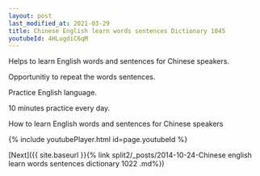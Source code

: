 ```yaml
---
layout: post
last_modified_at: 2021-03-29
title: Chinese English learn words sentences Dictionary 1045 
youtubeId: 4HLugdiC6qM
---
```

 
 
Helps to learn English words and sentences for Chinese speakers.

Opportunitiy to repeat the words sentences. 

Practice English language. 
 
10 minutes practice every day. 
 
How to learn English words and sentences for Chinese speakers 
 
{% include youtubePlayer.html id=page.youtubeId %}
 
 
[Next]({{ site.baseurl }}{% link  split2/_posts/2014-10-24-Chinese english learn words sentences dictionary 1022 .md%})
 

